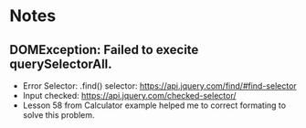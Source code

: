 # Notes
## DOMException: Failed to execite querySelectorAll. 
* Error Selector: .find() selector: https://api.jquery.com/find/#find-selector
* Input checked: https://api.jquery.com/checked-selector/
* Lesson 58 from Calculator example helped me to correct formating to solve this problem. 